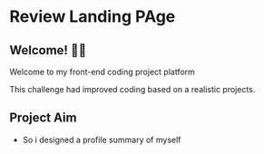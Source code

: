 # Review Landing PAge

## Welcome! 👋😊

Welcome to my front-end coding project platform

This challenge had improved coding based on a realistic projects.

## Project Aim

- So i designed a profile summary of myself
